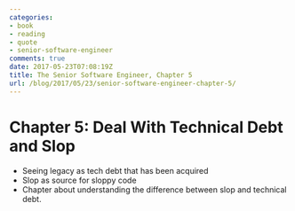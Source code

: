 ```yaml
---
categories:
- book
- reading
- quote
- senior-software-engineer
comments: true
date: 2017-05-23T07:08:19Z
title: The Senior Software Engineer, Chapter 5
url: /blog/2017/05/23/senior-software-engineer-chapter-5/
---
```


# Chapter 5: Deal With Technical Debt and Slop

  * Seeing legacy as tech debt that has been acquired
  * Slop as source for sloppy code
  * Chapter about understanding the difference between slop and technical debt.

